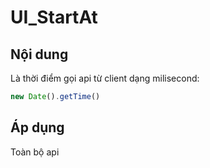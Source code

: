 # UI\_StartAt

## Nội dung

Là thời điểm gọi api từ client dạng milisecond:

```javascript
new Date().getTime()
```

## Áp dụng

Toàn bộ api

